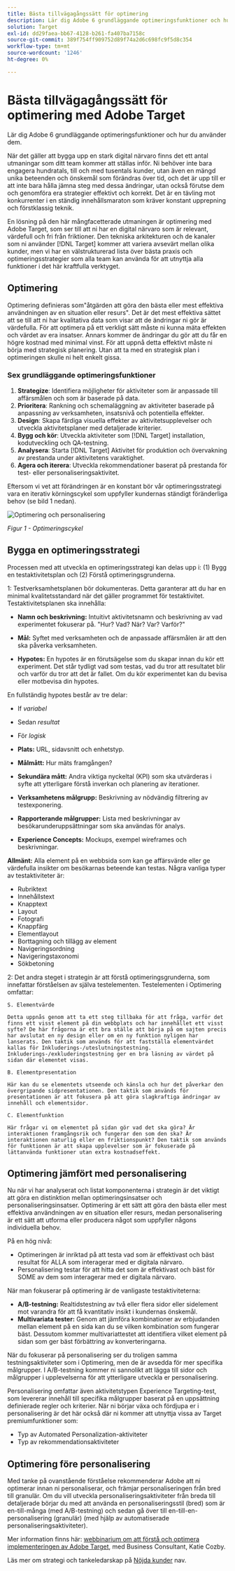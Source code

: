 ```yaml
---
title: Bästa tillvägagångssätt för optimering
description: Lär dig Adobe 6 grundläggande optimeringsfunktioner och hur du använder dem.
solution: Target
exl-id: dd29faea-bb67-4128-b261-fa407ba7158c
source-git-commit: 389f754ff909752d89f74a2d6c698fc9f5d8c354
workflow-type: tm+mt
source-wordcount: '1246'
ht-degree: 0%

---
```


# Bästa tillvägagångssätt för optimering med Adobe Target

Lär dig Adobe 6 grundläggande optimeringsfunktioner och hur du använder dem.

När det gäller att bygga upp en stark digital närvaro finns det ett antal utmaningar som ditt team kommer att ställas inför. Ni behöver inte bara engagera hundratals, till och med tusentals kunder, utan även en mängd unika beteenden och önskemål som förändras över tid, och det är upp till er att inte bara hålla jämna steg med dessa ändringar, utan också förutse dem och genomföra era strategier effektivt och korrekt. Det är en tävling mot konkurrenter i en ständig innehållsmaraton som kräver konstant upprepning och förstklassig teknik.

En lösning på den här mångfacetterade utmaningen är optimering med Adobe Target, som ser till att ni har en digital närvaro som är relevant, värdefull och fri från friktioner. Den tekniska arkitekturen och de kanaler som ni använder [!DNL Target] kommer att variera avsevärt mellan olika kunder, men vi har en välstrukturerad lista över bästa praxis och optimeringsstrategier som alla team kan använda för att utnyttja alla funktioner i det här kraftfulla verktyget.

## Optimering

Optimering definieras som&quot;åtgärden att göra den bästa eller mest effektiva användningen av en situation eller resurs&quot;. Det är det mest effektiva sättet att se till att ni har kvalitativa data som visar att de ändringar ni gör är värdefulla. För att optimera på ett verkligt sätt måste ni kunna mäta effekten och värdet av era insatser. Annars kommer de ändringar du gör att du får en högre kostnad med minimal vinst. För att uppnå detta effektivt måste ni börja med strategisk planering. Utan att ta med en strategisk plan i optimeringen skulle ni helt enkelt gissa.

### Sex grundläggande optimeringsfunktioner

1. **Strategize**: Identifiera möjligheter för aktiviteter som är anpassade till affärsmålen och som är baserade på data.
1. **Prioritera**: Rankning och schemaläggning av aktiviteter baserade på anpassning av verksamheten, insatsnivå och potentiella effekter.
1. **Design**: Skapa färdiga visuella effekter av aktivitetsupplevelser och utveckla aktivitetsplaner med detaljerade kriterier.
1. **Bygg och kör**: Utveckla aktiviteter som [!DNL Target] installation, kodutveckling och QA-testning.
1. **Analysera**: Starta [!DNL Target] Aktivitet för produktion och övervakning av prestanda under aktivitetens varaktighet.
1. **Agera och iterera**: Utveckla rekommendationer baserat på prestanda för test- eller personaliseringsaktivitet.

Eftersom vi vet att förändringen är en konstant bör vår optimeringsstrategi vara en iterativ körningscykel som uppfyller kundernas ständigt föränderliga behov (se bild 1 nedan).

![Optimering och personalisering](assets/optimize-and-personalize.png)

_Figur 1 - Optimeringscykel_

## Bygga en optimeringsstrategi

Processen med att utveckla en optimeringsstrategi kan delas upp i: (1) Bygg en testaktivitetsplan och (2) Förstå optimeringsgrunderna.

1: Testverksamhetsplanen bör dokumenteras. Detta garanterar att du har en minimal kvalitetsstandard när det gäller programmet för testaktivitet. Testaktivitetsplanen ska innehålla:

* **Namn och beskrivning:** Intuitivt aktivitetsnamn och beskrivning av vad experimentet fokuserar på. &quot;Hur? Vad? När? Var? Varför?&quot;

* **Mål:** Syftet med verksamheten och de anpassade affärsmålen är att den ska påverka verksamheten.

* **Hypotes:** En hypotes är en förutsägelse som du skapar innan du kör ett experiment. Det står tydligt vad som testas, vad du tror att resultatet blir och varför du tror att det är fallet. Om du kör experimentet kan du bevisa eller motbevisa din hypotes.

En fullständig hypotes består av tre delar:

* If _variabel_
* Sedan _resultat_
* För _logisk_

* **Plats:** URL, sidavsnitt och enhetstyp.
* **Målmått:** Hur mäts framgången?
* **Sekundära mått:** Andra viktiga nyckeltal (KPI) som ska utvärderas i syfte att ytterligare förstå inverkan och planering av iterationer.
* **Verksamhetens målgrupp:** Beskrivning av nödvändig filtrering av testexponering.
* **Rapporterande målgrupper:** Lista med beskrivningar av besökarunderuppsättningar som ska användas för analys.
* **Experience Concepts:** Mockups, exempel wireframes och beskrivningar.

**Allmänt:** Alla element på en webbsida som kan ge affärsvärde eller ge värdefulla insikter om besökarnas beteende kan testas. Några vanliga typer av testaktiviteter är:

* Rubriktext
* Innehållstext
* Knapptext
* Layout
* Fotografi
* Knappfärg
* Elementlayout
* Borttagning och tillägg av element
* Navigeringsordning
* Navigeringstaxonomi
* Sökbetoning

2: Det andra steget i strategin är att förstå optimeringsgrunderna, som innefattar förståelsen av själva testelementen. Testelementen i Optimering omfattar:

    S. Elementvärde
    
    Detta uppnås genom att ta ett steg tillbaka för att fråga, varför det finns ett visst element på din webbplats och har innehållet ett visst syfte? De här frågorna är ett bra ställe att börja på om sajten precis har avslutat en ny design eller om en ny funktion nyligen har lanserats. Den taktik som används för att fastställa elementvärdet kallas för Inkluderings-/uteslutningstestning. Inkluderings-/exkluderingstestning ger en bra läsning av värdet på sidan där elementet visas.
    
    B. Elementpresentation
    
    Här kan du se elementets utseende och känsla och hur det påverkar den övergripande sidpresentationen. Den taktik som används för presentationen är att fokusera på att göra slagkraftiga ändringar av innehåll och elementsidor.
    
    C. Elementfunktion
    
    Här frågar vi om elementet på sidan gör vad det ska göra? Är interaktionen framgångsrik och fungerar den som den ska? Är interaktionen naturlig eller en friktionspunkt? Den taktik som används för funktionen är att skapa upplevelser som är fokuserade på lättanvända funktioner utan extra kostnadseffekt.

## Optimering jämfört med personalisering

Nu när vi har analyserat och listat komponenterna i strategin är det viktigt att göra en distinktion mellan optimeringsinsatser och personaliseringsinsatser. Optimering är ett sätt att göra den bästa eller mest effektiva användningen av en situation eller resurs, medan personalisering är ett sätt att utforma eller producera något som uppfyller någons individuella behov.

På en hög nivå:

* Optimeringen är inriktad på att testa vad som är effektivast och bäst resultat för ALLA som interagerar med er digitala närvaro.
* Personalisering testar för att hitta det som är effektivast och bäst för SOME av dem som interagerar med er digitala närvaro.

När man fokuserar på optimering är de vanligaste testaktiviteterna:

* **A/B-testning:** Realtidstestning av två eller flera sidor eller sidelement mot varandra för att få kvantitativ insikt i kundernas önskemål.
* **Multivariata tester:** Genom att jämföra kombinationer av erbjudanden mellan element på en sida kan du se vilken kombination som fungerar bäst. Dessutom kommer multivariattestet att identifiera vilket element på sidan som ger bäst förbättring av konverteringarna.

När du fokuserar på personalisering ser du troligen samma testningsaktiviteter som i Optimering, men de är avsedda för mer specifika målgrupper. I A/B-testning kommer ni sannolikt att lägga till sidor och målgrupper i upplevelserna för att ytterligare utveckla er personalisering.

Personalisering omfattar även aktivitetstypen Experience Targeting-test, som levererar innehåll till specifika målgrupper baserat på en uppsättning definierade regler och kriterier. När ni börjar växa och fördjupa er i personalisering är det här också där ni kommer att utnyttja vissa av Target premiumfunktioner som:

* Typ av Automated Personalization-aktiviteter
* Typ av rekommendationsaktiviteter

## Optimering före personalisering

Med tanke på ovanstående förståelse rekommenderar Adobe att ni optimerar innan ni personaliserar, och främjar personaliseringen från bred till granulär. Om du vill utveckla personaliseringsaktiviteter från breda till detaljerade börjar du med att använda en personaliseringsstil (bred) som är en-till-många (med A/B-testning) och sedan gå över till en-till-en-personalisering (granulär) (med hjälp av automatiserade personaliseringsaktiviteter).

Mer information finns här: [webbinarium om att förstå och optimera implementeringen av Adobe Target](https://adobecustomersuccess.adobeconnect.com/pkfafpzd9yarmp4/), med Business Consultant, Katie Cozby.

Läs mer om strategi och tankeledarskap på [Nöjda kunder](https://experienceleague.adobe.com/docs/customer-success/customer-success/overview.html) nav.

